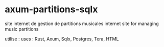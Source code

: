 # axum-partitions-sqlx
site internet de gestion de partitions musicales
internet site for managing music partitions

utilise :
uses :
Rust, Axum, Sqlx, Postgres, Tera, HTML
